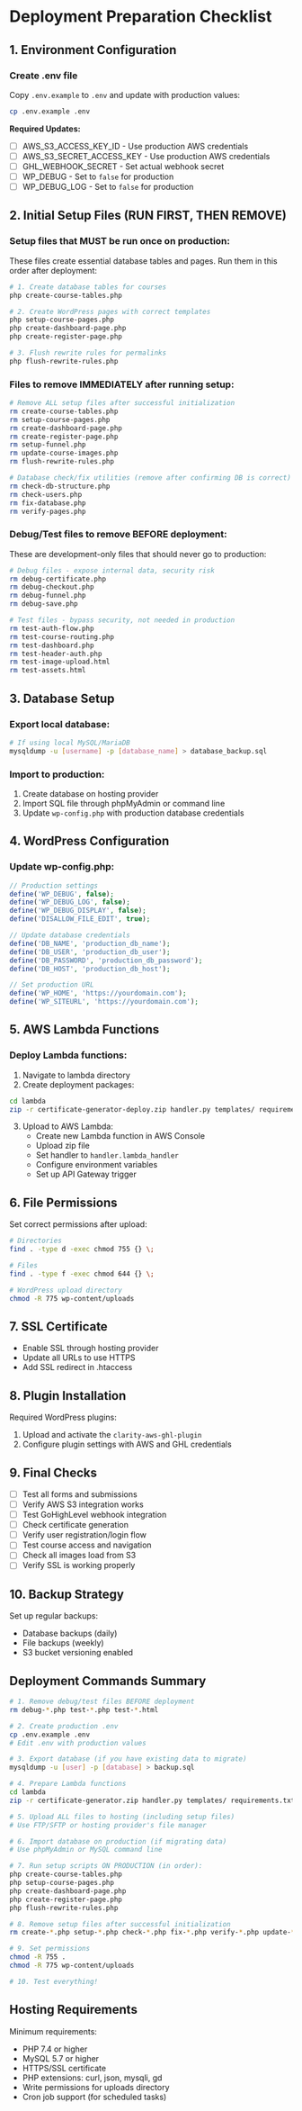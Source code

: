 # Deployment Preparation Checklist

## 1. Environment Configuration

### Create .env file
Copy `.env.example` to `.env` and update with production values:
```bash
cp .env.example .env
```

**Required Updates:**
- [ ] AWS_S3_ACCESS_KEY_ID - Use production AWS credentials
- [ ] AWS_S3_SECRET_ACCESS_KEY - Use production AWS credentials  
- [ ] GHL_WEBHOOK_SECRET - Set actual webhook secret
- [ ] WP_DEBUG - Set to `false` for production
- [ ] WP_DEBUG_LOG - Set to `false` for production

## 2. Initial Setup Files (RUN FIRST, THEN REMOVE)

### Setup files that MUST be run once on production:
These files create essential database tables and pages. Run them in this order after deployment:

```bash
# 1. Create database tables for courses
php create-course-tables.php

# 2. Create WordPress pages with correct templates
php setup-course-pages.php
php create-dashboard-page.php
php create-register-page.php

# 3. Flush rewrite rules for permalinks
php flush-rewrite-rules.php
```

### Files to remove IMMEDIATELY after running setup:
```bash
# Remove ALL setup files after successful initialization
rm create-course-tables.php
rm setup-course-pages.php
rm create-dashboard-page.php
rm create-register-page.php
rm setup-funnel.php
rm update-course-images.php
rm flush-rewrite-rules.php

# Database check/fix utilities (remove after confirming DB is correct)
rm check-db-structure.php
rm check-users.php
rm fix-database.php
rm verify-pages.php
```

### Debug/Test files to remove BEFORE deployment:
These are development-only files that should never go to production:

```bash
# Debug files - expose internal data, security risk
rm debug-certificate.php
rm debug-checkout.php
rm debug-funnel.php
rm debug-save.php

# Test files - bypass security, not needed in production
rm test-auth-flow.php
rm test-course-routing.php
rm test-dashboard.php
rm test-header-auth.php
rm test-image-upload.html
rm test-assets.html
```

## 3. Database Setup

### Export local database:
```bash
# If using local MySQL/MariaDB
mysqldump -u [username] -p [database_name] > database_backup.sql
```

### Import to production:
1. Create database on hosting provider
2. Import SQL file through phpMyAdmin or command line
3. Update `wp-config.php` with production database credentials

## 4. WordPress Configuration

### Update wp-config.php:
```php
// Production settings
define('WP_DEBUG', false);
define('WP_DEBUG_LOG', false);
define('WP_DEBUG_DISPLAY', false);
define('DISALLOW_FILE_EDIT', true);

// Update database credentials
define('DB_NAME', 'production_db_name');
define('DB_USER', 'production_db_user');
define('DB_PASSWORD', 'production_db_password');
define('DB_HOST', 'production_db_host');

// Set production URL
define('WP_HOME', 'https://yourdomain.com');
define('WP_SITEURL', 'https://yourdomain.com');
```

## 5. AWS Lambda Functions

### Deploy Lambda functions:
1. Navigate to lambda directory
2. Create deployment packages:
```bash
cd lambda
zip -r certificate-generator-deploy.zip handler.py templates/ requirements.txt
```

3. Upload to AWS Lambda:
   - Create new Lambda function in AWS Console
   - Upload zip file
   - Set handler to `handler.lambda_handler`
   - Configure environment variables
   - Set up API Gateway trigger

## 6. File Permissions

Set correct permissions after upload:
```bash
# Directories
find . -type d -exec chmod 755 {} \;

# Files
find . -type f -exec chmod 644 {} \;

# WordPress upload directory
chmod -R 775 wp-content/uploads
```

## 7. SSL Certificate

- Enable SSL through hosting provider
- Update all URLs to use HTTPS
- Add SSL redirect in .htaccess

## 8. Plugin Installation

Required WordPress plugins:
1. Upload and activate the `clarity-aws-ghl-plugin`
2. Configure plugin settings with AWS and GHL credentials

## 9. Final Checks

- [ ] Test all forms and submissions
- [ ] Verify AWS S3 integration works
- [ ] Test GoHighLevel webhook integration
- [ ] Check certificate generation
- [ ] Verify user registration/login flow
- [ ] Test course access and navigation
- [ ] Check all images load from S3
- [ ] Verify SSL is working properly

## 10. Backup Strategy

Set up regular backups:
- Database backups (daily)
- File backups (weekly)
- S3 bucket versioning enabled

## Deployment Commands Summary

```bash
# 1. Remove debug/test files BEFORE deployment
rm debug-*.php test-*.php test-*.html

# 2. Create production .env
cp .env.example .env
# Edit .env with production values

# 3. Export database (if you have existing data to migrate)
mysqldump -u [user] -p [database] > backup.sql

# 4. Prepare Lambda functions
cd lambda
zip -r certificate-generator.zip handler.py templates/ requirements.txt

# 5. Upload ALL files to hosting (including setup files)
# Use FTP/SFTP or hosting provider's file manager

# 6. Import database on production (if migrating data)
# Use phpMyAdmin or MySQL command line

# 7. Run setup scripts ON PRODUCTION (in order):
php create-course-tables.php
php setup-course-pages.php
php create-dashboard-page.php  
php create-register-page.php
php flush-rewrite-rules.php

# 8. Remove setup files after successful initialization
rm create-*.php setup-*.php check-*.php fix-*.php verify-*.php update-*.php flush-*.php

# 9. Set permissions
chmod -R 755 .
chmod -R 775 wp-content/uploads

# 10. Test everything!
```

## Hosting Requirements

Minimum requirements:
- PHP 7.4 or higher
- MySQL 5.7 or higher
- HTTPS/SSL certificate
- PHP extensions: curl, json, mysqli, gd
- Write permissions for uploads directory
- Cron job support (for scheduled tasks)